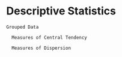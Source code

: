 Descriptive Statistics
=====

    Grouped Data

      Measures of Central Tendency

      Measures of Dispersion